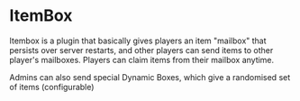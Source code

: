# ItemBox

Itembox is a plugin that basically gives players an item "mailbox" that persists over server restarts, and other players can send items to other player's mailboxes. Players can claim items from their mailbox anytime.

Admins can also send special Dynamic Boxes, which give a randomised set of items (configurable)
